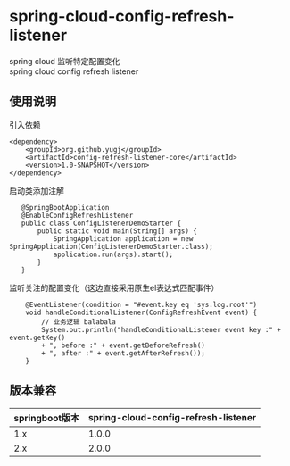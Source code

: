 # spring-cloud-config-refresh-listener 

spring cloud 监听特定配置变化  
spring cloud config refresh listener  

## 使用说明

引入依赖

```
<dependency>
    <groupId>org.github.yugj</groupId>
    <artifactId>config-refresh-listener-core</artifactId>
    <version>1.0-SNAPSHOT</version>
</dependency>
```

启动类添加注解

```
   @SpringBootApplication
   @EnableConfigRefreshListener
   public class ConfigListenerDemoStarter {
       public static void main(String[] args) {
           SpringApplication application = new SpringApplication(ConfigListenerDemoStarter.class);
           application.run(args).start();
       }
   }
```

监听关注的配置变化（这边直接采用原生el表达式匹配事件）

```
    @EventListener(condition = "#event.key eq 'sys.log.root'")
    void handleConditionalListener(ConfigRefreshEvent event) {
        // 业务逻辑 balabala
        System.out.println("handleConditionalListener event key :" + event.getKey()
        + ", before :" + event.getBeforeRefresh()
        + ", after :" + event.getAfterRefresh());
    }
```

## 版本兼容

| springboot版本 | spring-cloud-config-refresh-listener |
| -------------- | ------------------------------------ |
| 1.x            | 1.0.0                                |
| 2.x            | 2.0.0                                |

